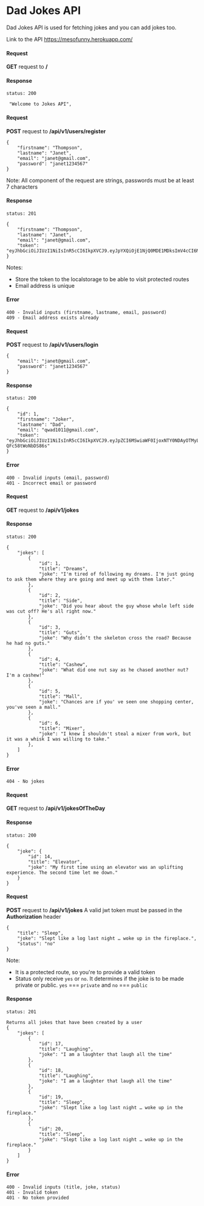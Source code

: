 # Dad Jokes API

Dad Jokes API is used for fetching jokes and you can add jokes too.

Link to the API https://mesofunny.herokuapp.com/

#### Request

**GET** request to **/**

#### Response

```
status: 200
```

```
 "Welcome to Jokes API",
```

#### Request

**POST** request to **/api/v1/users/register**

```
{
	"firstname": "Thompson",
	"lastname": "Janet",
	"email": "janet@gmail.com",
	"password": "janet1234567"
}
```

Note: All component of the request are strings, passwords must be at least 7 characters

#### Response

```
status: 201
```

```
{
    "firstname": "Thompson",
    "lastname": "Janet",
    "email": "janet@gmail.com",
    "token": "eyJhbGciOiJIUzI1NiIsInR5cCI6IkpXVCJ9.eyJpYXQiOjE1NjQ0MDE1MDksImV4cCI6MTU2NDQ4NzkwOX0.hJeAXAu83L5RP2oZ5COSlrTWHoppDim3GnQ48KReey8"
}
```

Notes:

- Store the token to the localstorage to be able to visit protected routes
- Email address is unique

#### Error

```
400 - Invalid inputs (firstname, lastname, email, password)
409 - Email address exists already
```

#### Request

**POST** request to **/api/v1/users/login**

```
{
	"email": "janet@gmail.com",
	"password": "janet1234567"
}
```

#### Response

```
status: 200
```

```
{
    "id": 1,
    "firstname": "Joker",
    "lastname": "Dad",
    "email": "qwad1011@gmail.com",
    "token": "eyJhbGciOiJIUzI1NiIsInR5cCI6IkpXVCJ9.eyJpZCI6MSwiaWF0IjoxNTY0NDAyOTMyLCJleHAiOjE1NjQ0ODkzMzJ9.Tyta2pOdh3_2Y2_A6Dh9934_XHS-QFc58tWoNbDS86s"
}
```

#### Error

```
400 - Invalid inputs (email, password)
401 - Incorrect email or password
```

#### Request

**GET** request to **/api/v1/jokes**

#### Response

```
status: 200
```

```
{
    "jokes": [
        {
            "id": 1,
            "title": "Dreams",
            "joke": "I'm tired of following my dreams. I'm just going to ask them where they are going and meet up with them later."
        },
        {
            "id": 2,
            "title": "Side",
            "joke": "Did you hear about the guy whose whole left side was cut off? He's all right now."
        },
        {
            "id": 3,
            "title": "Guts",
            "joke": "Why didn’t the skeleton cross the road? Because he had no guts."
        },
        {
            "id": 4,
            "title": "Cashew",
            "joke": "What did one nut say as he chased another nut?  I'm a cashew!"
        },
        {
            "id": 5,
            "title": "Mall",
            "joke": "Chances are if you' ve seen one shopping center, you've seen a mall."
        },
        {
            "id": 6,
            "title": "Mixer",
            "joke": "I knew I shouldn't steal a mixer from work, but it was a whisk I was willing to take."
        },
    ]
}
```

#### Error

```
404 - No jokes
```

#### Request

**GET** request to **/api/v1/jokesOfTheDay**

#### Response

```
status: 200
```

```
{
    "joke": {
        "id": 14,
        "title": "Elevator",
        "joke": "My first time using an elevator was an uplifting experience. The second time let me down."
    }
}
```

#### Request

**POST** request to **/api/v1/jokes**
A valid jwt token must be passed in the **Authorization** header

```
{
	"title": "Sleep",
	"joke": "Slept like a log last night … woke up in the fireplace.",
	"status": "no"
}
```

Note:

- It is a protected route, so you're to provide a valid token
- Status only receive `yes` or `no`. It determines if the joke is to be made private or public. `yes` === `private` and `no` === `public`

#### Response

```
status: 201
```

```
Returns all jokes that have been created by a user
{
    "jokes": [
        {
            "id": 17,
            "title": "Laughing",
            "joke": "I am a laughter that laugh all the time"
        },
        {
            "id": 18,
            "title": "Laughing",
            "joke": "I am a laughter that laugh all the time"
        },
        {
            "id": 19,
            "title": "Sleep",
            "joke": "Slept like a log last night … woke up in the fireplace."
        },
        {
            "id": 20,
            "title": "Sleep",
            "joke": "Slept like a log last night … woke up in the fireplace."
        }
    ]
}
```

#### Error

```
400 - Invalid inputs (title, joke, status)
401 - Invalid token
401 - No token provided
```
